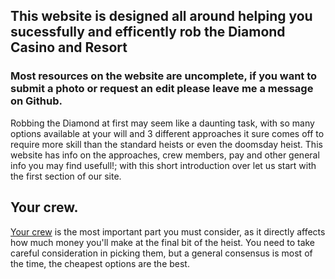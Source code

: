 ## This website is designed all around helping you sucessfully and efficently rob the Diamond Casino and Resort

### Most resources on the website are uncomplete, if you want to submit a photo or request an edit please leave me a message on Github.

Robbing the Diamond at first may seem like a daunting task, with so many options available at your will and 3 different approaches it sure comes off to require more skill than the standard heists or even the doomsday heist. This website has info on the approaches, crew members, pay and other general info you may find usefull!; with this short introduction over let us start with the first section of our site.

## Your crew.

[Your crew](https://reddey.github.io/dchelp/crew) is the most important part you must consider, as it directly affects how much money you'll make at the final bit of the heist. You need to take careful consideration in picking them, but a general consensus is most of the time, the cheapest options are the best.
